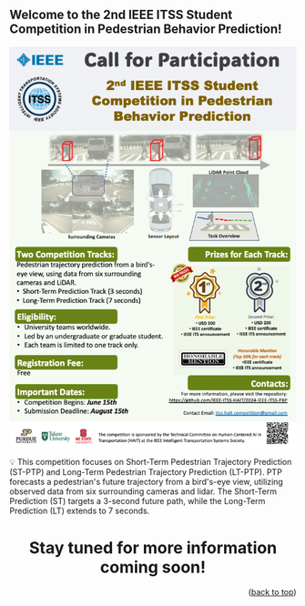 
## Welcome to the 2nd IEEE ITSS Student Competition in Pedestrian Behavior Prediction!

![Flyer](images/Flyer_3.png)

:bulb: This competition focuses on Short-Term Pedestrian Trajectory Prediction (ST-PTP) and Long-Term Pedestrian Trajectory Prediction (LT-PTP). PTP forecasts a pedestrian's future trajectory from a bird's-eye view, utilizing observed data from six surrounding cameras and lidar. The Short-Term Prediction (ST) targets a 3-second future path, while the Long-Term Prediction (LT) extends to 7 seconds.

<h1 align="center">Stay tuned for more information coming soon!</h1>


<p align="right">(<a href="#top">back to top</a>)</p>
